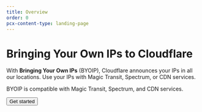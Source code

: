 ```yaml
---
title: Overview
order: 0
pcx-content-type: landing-page
---
```


# Bringing Your Own IPs to Cloudflare

With **Bringing Your Own IPs** (BYOIP), Cloudflare announces your IPs in all our locations. Use your IPs with Magic Transit, Spectrum, or CDN services.

BYOIP is compatible with Magic Transit, Spectrum, and CDN services.

<ButtonGroup>
  <Button type="primary" href="/get-started">
    Get started
  </Button>
</ButtonGroup>

